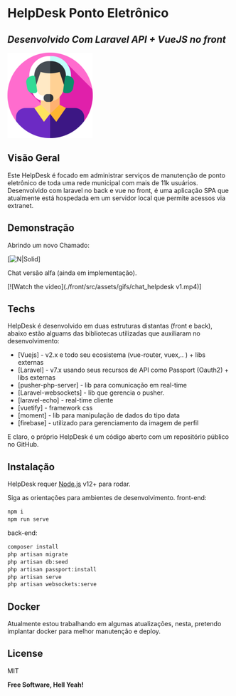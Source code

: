 # HelpDesk Ponto Eletrônico
## _Desenvolvido Com Laravel API + VueJS no front_

[![N|Solid](./front/public/img/icons/android-chrome-192x192.png)](http://131.255.233.6:8000/login)

## Visão Geral
Este HelpDesk é focado em administrar serviços de manutenção de ponto eletrônico de toda uma rede municipal com mais de 11k usuários. Desenvolvido com laravel no back e vue no front, é uma aplicação SPA que atualmente está hospedada em um servidor local que permite acessos via extranet.

## Demonstração

Abrindo um novo Chamado: 

[![N|Solid](./front/src/assets/gifs/criar_servico.gif)]

Chat versão alfa (ainda em implementação).

[![Watch the video](./front/src/assets/gifs/chat_helpdesk v1.mp4)]


## Techs

HelpDesk é desenvolvido em duas estruturas distantas (front e back), abaixo estão alguams das bibliotecas utilizadas que auxiliaram no desenvolvimento:

- [Vuejs] - v2.x e todo seu ecosistema (vue-router, vuex,.. ) + libs externas
- [Laravel] - v7.x usando seus recursos de API como Passport (Oauth2) + libs externas
- [pusher-php-server] - lib para comunicação em real-time
- [Laravel-websockets] - lib que gerencia o pusher.
- [laravel-echo] - real-time cliente
- [vuetify] - framework css
- [moment] - lib para manipulação de dados do tipo data
- [firebase] - utilizado para gerenciamento da imagem de perfil

E claro, o próprio HelpDesk é um código aberto com um repositório público
no GitHub.

## Instalação

HelpDesk requer [Node.js](https://nodejs.org/) v12+ para rodar.

Siga as orientações para ambientes de desenvolvimento.
front-end:
```sh
npm i
npm run serve
```
back-end: 
```sh
composer install
php artisan migrate
php artisan db:seed
php artisan passport:install
php artisan serve
php artisan websockets:serve
```

## Docker

Atualmente estou trabalhando em algumas atualizações, nesta, pretendo implantar docker para melhor manutenção e deploy.

## License

MIT

**Free Software, Hell Yeah!**
